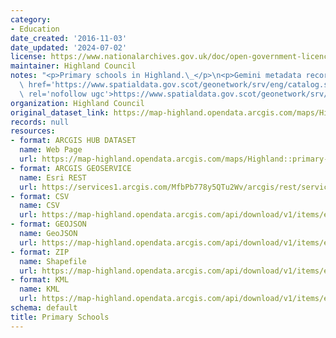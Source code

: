 ```yaml
---
category:
- Education
date_created: '2016-11-03'
date_updated: '2024-07-02'
license: https://www.nationalarchives.gov.uk/doc/open-government-licence/version/3/
maintainer: Highland Council
notes: "<p>Primary schools in Highland.\_</p>\n<p>Gemini metadata record is at <a\
  \ href='https://www.spatialdata.gov.scot/geonetwork/srv/eng/catalog.search#/metadata/%7Bb22faf78-3005-46d2-940b-9a9d1f9638d0%7D'\
  \ rel='nofollow ugc'>https://www.spatialdata.gov.scot/geonetwork/srv/eng/catalog.search#/metadata/%7Bb22faf78-3005-46d2-940b-9a9d1f9638d0%7D</a>.</p>"
organization: Highland Council
original_dataset_link: https://map-highland.opendata.arcgis.com/maps/Highland::primary-schools
records: null
resources:
- format: ARCGIS HUB DATASET
  name: Web Page
  url: https://map-highland.opendata.arcgis.com/maps/Highland::primary-schools
- format: ARCGIS GEOSERVICE
  name: Esri REST
  url: https://services1.arcgis.com/MfbPb778y5QTu2Wv/arcgis/rest/services/PrimarySchools/FeatureServer/0
- format: CSV
  name: CSV
  url: https://map-highland.opendata.arcgis.com/api/download/v1/items/e76a1bb4e47645b2bfc20a4e7dbaef32/csv?layers=0
- format: GEOJSON
  name: GeoJSON
  url: https://map-highland.opendata.arcgis.com/api/download/v1/items/e76a1bb4e47645b2bfc20a4e7dbaef32/geojson?layers=0
- format: ZIP
  name: Shapefile
  url: https://map-highland.opendata.arcgis.com/api/download/v1/items/e76a1bb4e47645b2bfc20a4e7dbaef32/shapefile?layers=0
- format: KML
  name: KML
  url: https://map-highland.opendata.arcgis.com/api/download/v1/items/e76a1bb4e47645b2bfc20a4e7dbaef32/kml?layers=0
schema: default
title: Primary Schools
---
```

